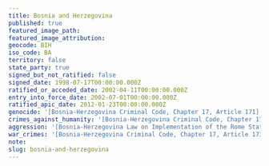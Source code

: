 ```yaml
---
title: Bosnia and Herzegovina
published: true
featured_image_path:
featured_image_attribution:
geocode: BIH
iso_code: BA
territory: false
state_party: true
signed_but_not_ratified: false
signed_date: 1998-07-17T00:00:00.000Z
ratified_or_acceded_date: 2002-04-11T00:00:00.000Z
entry_into_force_date: 2002-07-01T00:00:00.000Z
ratified_apic_date: 2012-01-23T00:00:00.000Z
genocide: '[Bosnia-Herzegovina Criminal Code, Chapter 17, Article 171](https://iccdb.hrlc.net/data/doc/892/keyword/46/)'
crimes_against_humanity: '[Bosnia-Herzegovina Criminal Code, Chapter 17, Article 172](https://iccdb.hrlc.net/data/doc/892/keyword/13/)'
aggression: '[Bosnia-Herzegovina Law on Implementation of the Rome Statute of the International Criminal Court and Cooperation with the International Criminal Court, Article 2](https://iccdb.hrlc.net/data/doc/887/)'
war_crimes: '[Bosnia-Herzegovina Criminal Code, Chapter 17, Article 173](https://iccdb.hrlc.net/data/doc/892/keyword/145/)'
note:
slug: bosnia-and-herzegovina
---
```



